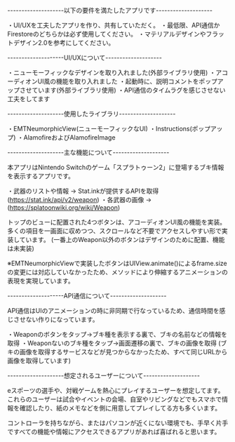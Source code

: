 --------------------以下の要件を満たしたアプリです--------------------

・UI/UXを工夫したアプリを作り、共有していただく。
・最低限、API通信かFirestoreのどちらかは必ず使用してください。
・マテリアルデザインやフラットデザイン2.0を参考にしてください。

--------------------UI/UXについて--------------------

・ニューモーフィックなデザインを取り入れました(外部ライブラリ使用)
・アコーディオンUI風の機能を取り入れました
・起動時に、説明コメントをポップアップさせています(外部ライブラリ使用)
・API通信のタイムラグを感じさせない工夫をしてます

--------------------使用したライブラリ--------------------

・EMTNeumorphicView(ニューモーフィックなUI)
・Instructions(ポップアップ)
・AlamofireおよびAlamofireImage

--------------------主な機能について--------------------

本アプリはNintendo Switchのゲーム「スプラトゥーン2」に登場するブキ情報を表示するアプリです。

・武器のリストや情報 → Stat.inkが提供するAPIを取得(https://stat.ink/api/v2/weapon)
・各武器の画像 → (https://splatoonwiki.org/wiki/Weapon)

トップのビューに配置された4つボタンは、アコーディオンUI風の機能を実装。
多くの項目を一画面に収めつつ、スクロールなど不要でアクセスしやすい形で実装しています。
(一番上のWeapon以外のボタンはデザインのために配置、機能は未実装)

※EMTNeumorphicViewで実装したボタンはUIView.animate()によるframe.sizeの変更には対応していなかったため、メソッドにより伸縮するアニメーションの表現を実現しています。

--------------------API通信について--------------------

API通信はUIのアニメーションの時に非同期で行なっているため、通信時間を感じさせない作りになっています。

・Weaponのボタンをタップ→ブキ種を表示する裏で、ブキの名前などの情報を取得
・Weaponないのブキ種をタップ→画面遷移の裏で、ブキの画像を取得
(ブキの画像を取得するサービスなどが見つからなかったため、すべて同じURLから画像を取得しています)


--------------------想定されるユーザーについて--------------------

eスポーツの選手や、対戦ゲームを熱心にプレイするユーザーを想定してます。
これらのユーザーは試合やイベントの会場、自室やリビングなどでもスマホで情報を確認したり、紙のメモなどを側に用意してプレイしてる方も多くいます。

コントローラを持ちながら、またはパソコンが近くにない環境でも、手早く片手ですべての機能や情報にアクセスできるアプリがあれば喜ばれると思います。
